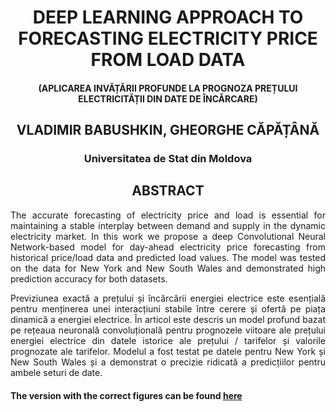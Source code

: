 <div align="center"> 
  
# DEEP LEARNING APPROACH TO FORECASTING ELECTRICITY PRICE FROM LOAD DATA
  
#### (APLICAREA INVĂȚĂRII PROFUNDE LA PROGNOZA PREȚULUI ELECTRICITĂȚII  DIN DATE DE ÎNCĂRCARE)
  
  
## VLADIMIR BABUSHKIN, GHEORGHE CĂPĂȚÂNĂ
  
### Universitatea de Stat din Moldova
  
## ABSTRACT
</div>
<div align="justify"> 

The accurate forecasting of electricity price and load is essential for maintaining a stable interplay between demand and supply in the dynamic electricity market. In this work we propose a deep Convolutional Neural Network-based model for day-ahead electricity price forecasting from historical price/load data and predicted load values. The model was tested on the data for New York and New South Wales and demonstrated high prediction accuracy for both datasets.
</div> 
 


<div align="justify"> 
Previziunea exactă a prețului și încărcării energiei electrice este esențială pentru menținerea unei interacțiuni stabile între cerere și ofertă pe piața dinamică a energiei electrice. În articol este descris un model profund bazat pe rețeaua neuronală convoluțională pentru prognozele viitoare ale prețului energiei electrice din datele istorice ale prețului / tarifelor și valorile prognozate ale tarifelor. Modelul a fost testat pe datele pentru New York și New South Wales și a demonstrat o precizie ridicată a predicțiilor pentru ambele seturi de date.
</div>  
  
#### The version with the correct figures can be found [here](https://github.com/babushkinvladimir/Forecasting-electricity-price-from-electical-load-data/blob/main/Babushkin_Capatana_png_images_ro_v3.pdf)

